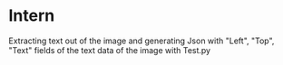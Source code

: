 # Intern

Extracting text out of the image and generating Json with "Left", "Top", "Text" fields of the text data of the image with Test.py

